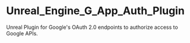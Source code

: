 # Unreal_Engine_G_App_Auth_Plugin

Unreal Plugin for Google's OAuth 2.0 endpoints to authorize access to Google APIs.